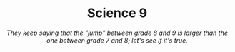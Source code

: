 <h1 align="center">Science 9</h1>

*<p align="center">They keep saying that the "jump" between grade 8 and 9 is larger than the one between grade 7 and 8; let's see if it's true.</p>*
